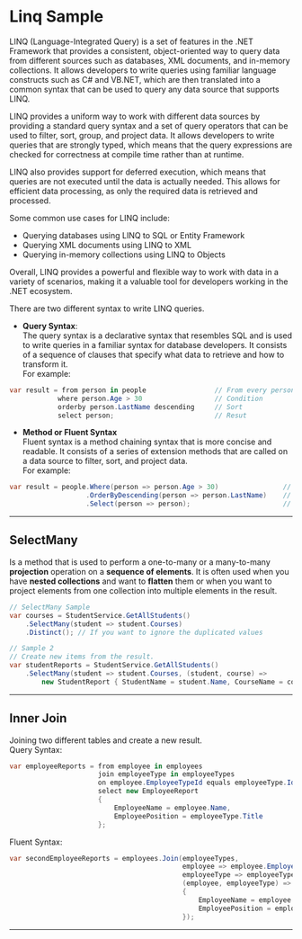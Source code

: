 # Linq Sample
LINQ (Language-Integrated Query) is a set of features in the .NET Framework that provides a consistent, object-oriented way to query data from different sources such as databases, XML documents, and in-memory collections. It allows developers to write queries using familiar language constructs such as C# and VB.NET, which are then translated into a common syntax that can be used to query any data source that supports LINQ.

LINQ provides a uniform way to work with different data sources by providing a standard query syntax and a set of query operators that can be used to filter, sort, group, and project data. It allows developers to write queries that are strongly typed, which means that the query expressions are checked for correctness at compile time rather than at runtime.

LINQ also provides support for deferred execution, which means that queries are not executed until the data is actually needed. This allows for efficient data processing, as only the required data is retrieved and processed.

Some common use cases for LINQ include:

- Querying databases using LINQ to SQL or Entity Framework
- Querying XML documents using LINQ to XML
- Querying in-memory collections using LINQ to Objects

Overall, LINQ provides a powerful and flexible way to work with data in a variety of scenarios, making it a valuable tool for developers working in the .NET ecosystem.

There are two different syntax to write LINQ queries.
 - **Query Syntax**: <br>
 The query syntax is a declarative syntax that resembles SQL and is used to write queries in a familiar syntax for database developers. It consists of a sequence of clauses that specify what data to retrieve and how to transform it.<br>
 For example:
 ```C#
 var result = from person in people                 // From every person in people list
             where person.Age > 30                  // Condition
             orderby person.LastName descending     // Sort
             select person;                         // Resut

 ```
- **Method or Fluent Syntax** <br>
Fluent syntax is a method chaining syntax that is more concise and readable. It consists of a series of extension methods that are called on a data source to filter, sort, and project data.<br>
For example:
```C#
var result = people.Where(person => person.Age > 30)                // Condition
                   .OrderByDescending(person => person.LastName)    // Sort
                   .Select(person => person);                       // Result

```
---
## SelectMany
Is a method that is used to perform a one-to-many or a many-to-many **projection** operation on a **sequence of elements**. It is often used when you have **nested collections** and want to **flatten** them or when you want to project elements from one collection into multiple elements in the result.
```C#
// SelectMany Sample
var courses = StudentService.GetAllStudents()
    .SelectMany(student => student.Courses)
    .Distinct(); // If you want to ignore the duplicated values

// Sample 2
// Create new items from the result.
var studentReports = StudentService.GetAllStudents()
    .SelectMany(student => student.Courses, (student, course) =>
        new StudentReport { StudentName = student.Name, CourseName = course });   
```
---

## Inner Join
Joining two different tables and create a new result.<br>
Query Syntax:
```C#
var employeeReports = from employee in employees                            // Left Table
                      join employeeType in employeeTypes                    // Right Table
                      on employee.EmployeeTypeId equals employeeType.Id     // Condition
                      select new EmployeeReport                             // Result
                      {
                          EmployeeName = employee.Name,
                          EmployeePosition = employeeType.Title
                      };
```
Fluent Syntax:
```C#
var secondEmployeeReports = employees.Join(employeeTypes,                                   // Left Table and Right Table
                                           employee => employee.EmployeeTypeId,             // Conditions
                                           employeeType => employeeType.Id,                 // Conditions
                                           (employee, employeeType) => new EmployeeReport   // Result
                                           {
                                               EmployeeName = employee.Name,
                                               EmployeePosition = employeeType.Title
                                           });
```
---